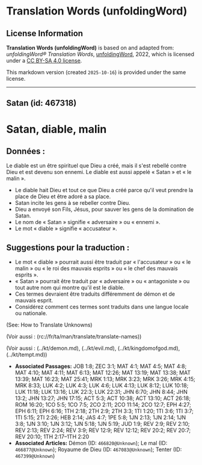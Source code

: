 # Translation Words (unfoldingWord)

## License Information

**Translation Words (unfoldingWord)** is based on and adapted from: _unfoldingWord® Translation Words_, [unfoldingWord](https://unfoldingword.org/utw), 2022, which is licensed under a [CC BY-SA 4.0 license](https://creativecommons.org/licenses/by-sa/4.0/legalcode.en).

This markdown version (created `2025-10-16`) is provided under the same license.



--------------------------------

## Satan (id: 467318)

Satan, diable, malin
====================

Données :
---------

Le diable est un être spirituel que Dieu a créé, mais il s'est rebellé contre Dieu et est devenu son ennemi. Le diable est aussi appelé « Satan » et « le malin ».

* Le diable hait Dieu et tout ce que Dieu a créé parce qu'il veut prendre la place de Dieu et être adoré a sa place.
* Satan incite les gens à se rebeller contre Dieu.
* Dieu a envoyé son Fils, Jésus, pour sauver les gens de la domination de Satan.
* Le nom de « Satan » signifie « adversaire » ou « ennemi ».
* Le mot « diable » signifie « accusateur ».

Suggestions pour la traduction :
--------------------------------

* Le mot « diable » pourrait aussi être traduit par « l'accusateur » ou « le malin » ou « le roi des mauvais esprits » ou « le chef des mauvais esprits ».
* « Satan » pourrait être traduit par « adversaire » ou « antagoniste » ou tout autre nom qui montre qu'il est le diable.
* Ces termes devraient être traduits différemment de démon et de mauvais esprit.
* Considérez comment ces termes sont traduits dans une langue locale ou nationale.

(See: How to Translate Unknowns)

(Voir aussi : (rc://fr/ta/man/translate/translate\-names))

(Voir aussi : (../kt/demon.md), (../kt/evil.md), (../kt/kingdomofgod.md), (../kt/tempt.md))

* **Associated Passages:** JOB 1:8; ZEC 3:1; MAT 4:1; MAT 4:5; MAT 4:8; MAT 4:10; MAT 4:11; MAT 6:13; MAT 12:26; MAT 13:19; MAT 13:38; MAT 13:39; MAT 16:23; MAT 25:41; MRK 1:13; MRK 3:23; MRK 3:26; MRK 4:15; MRK 8:33; LUK 4:2; LUK 4:3; LUK 4:6; LUK 4:13; LUK 8:12; LUK 10:18; LUK 11:18; LUK 13:16; LUK 22:3; LUK 22:31; JHN 6:70; JHN 8:44; JHN 13:2; JHN 13:27; JHN 17:15; ACT 5:3; ACT 10:38; ACT 13:10; ACT 26:18; ROM 16:20; 1CO 5:5; 1CO 7:5; 2CO 2:11; 2CO 11:14; 2CO 12:7; EPH 4:27; EPH 6:11; EPH 6:16; 1TH 2:18; 2TH 2:9; 2TH 3:3; 1TI 1:20; 1TI 3:6; 1TI 3:7; 1TI 5:15; 2TI 2:26; HEB 2:14; JAS 4:7; 1PE 5:8; 1JN 2:13; 1JN 2:14; 1JN 3:8; 1JN 3:10; 1JN 3:12; 1JN 5:18; 1JN 5:19; JUD 1:9; REV 2:9; REV 2:10; REV 2:13; REV 2:24; REV 3:9; REV 12:9; REV 12:12; REV 20:2; REV 20:7; REV 20:10; 1TH 2:17–1TH 2:20
* **Associated Articles:** Démon (ID: `466820@Unknown`); Le mal (ID: `466877@Unknown`); Royaume de Dieu (ID: `467083@Unknown`); Tenter (ID: `467399@Unknown`)


